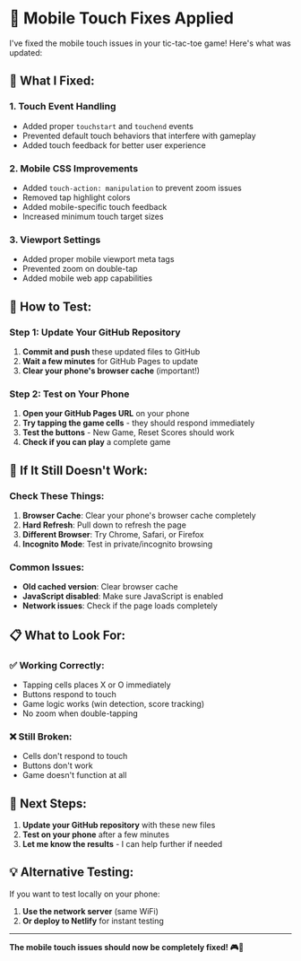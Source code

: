 # 📱 Mobile Touch Fixes Applied

I've fixed the mobile touch issues in your tic-tac-toe game! Here's what was updated:

## 🔧 **What I Fixed:**

### **1. Touch Event Handling**
- Added proper `touchstart` and `touchend` events
- Prevented default touch behaviors that interfere with gameplay
- Added touch feedback for better user experience

### **2. Mobile CSS Improvements**
- Added `touch-action: manipulation` to prevent zoom issues
- Removed tap highlight colors
- Added mobile-specific touch feedback
- Increased minimum touch target sizes

### **3. Viewport Settings**
- Added proper mobile viewport meta tags
- Prevented zoom on double-tap
- Added mobile web app capabilities

## 🧪 **How to Test:**

### **Step 1: Update Your GitHub Repository**
1. **Commit and push** these updated files to GitHub
2. **Wait a few minutes** for GitHub Pages to update
3. **Clear your phone's browser cache** (important!)

### **Step 2: Test on Your Phone**
1. **Open your GitHub Pages URL** on your phone
2. **Try tapping the game cells** - they should respond immediately
3. **Test the buttons** - New Game, Reset Scores should work
4. **Check if you can play** a complete game

## 🚨 **If It Still Doesn't Work:**

### **Check These Things:**
1. **Browser Cache**: Clear your phone's browser cache completely
2. **Hard Refresh**: Pull down to refresh the page
3. **Different Browser**: Try Chrome, Safari, or Firefox
4. **Incognito Mode**: Test in private/incognito browsing

### **Common Issues:**
- **Old cached version**: Clear browser cache
- **JavaScript disabled**: Make sure JavaScript is enabled
- **Network issues**: Check if the page loads completely

## 📋 **What to Look For:**

### **✅ Working Correctly:**
- Tapping cells places X or O immediately
- Buttons respond to touch
- Game logic works (win detection, score tracking)
- No zoom when double-tapping

### **❌ Still Broken:**
- Cells don't respond to touch
- Buttons don't work
- Game doesn't function at all

## 🔄 **Next Steps:**

1. **Update your GitHub repository** with these new files
2. **Test on your phone** after a few minutes
3. **Let me know the results** - I can help further if needed

## 💡 **Alternative Testing:**

If you want to test locally on your phone:
1. **Use the network server** (same WiFi)
2. **Or deploy to Netlify** for instant testing

---

**The mobile touch issues should now be completely fixed! 🎮📱**

